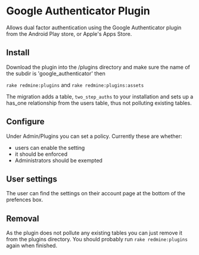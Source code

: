# Google Authenticator Plugin

Allows dual factor authentication using the Google Authenticator plugin from the Android Play store, or Apple's Apps Store.

## Install
Download the plugin into the /plugins directory and make sure the name of the subdir is 'google_authenticator'
then

```rake redmine:plugins``` and
```rake redmine:plugins:assets```

The migration adds a table, ```two_step_auths``` to your installation and sets up a has_one relationship from the users table,
thus not polluting existing tables.

## Configure
Under Admin/Plugins you can set a policy. Currently these are whether:

* users can enable the setting
* it should be enforced
* Administrators should be exempted

## User settings
The user can find the settings on their account page at the bottom of the prefences box.

## Removal
As the plugin does not pollute any existing tables you can just remove it from the plugins directory.
You should probably run ```rake redmine:plugins``` again when finished.
